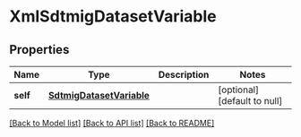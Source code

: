 # XmlSdtmigDatasetVariable

## Properties
Name | Type | Description | Notes
------------ | ------------- | ------------- | -------------
**self** | [**SdtmigDatasetVariable**](SdtmigDatasetVariable.md) |  | [optional] [default to null]

[[Back to Model list]](../README.md#documentation-for-models) [[Back to API list]](../README.md#documentation-for-api-endpoints) [[Back to README]](../README.md)


